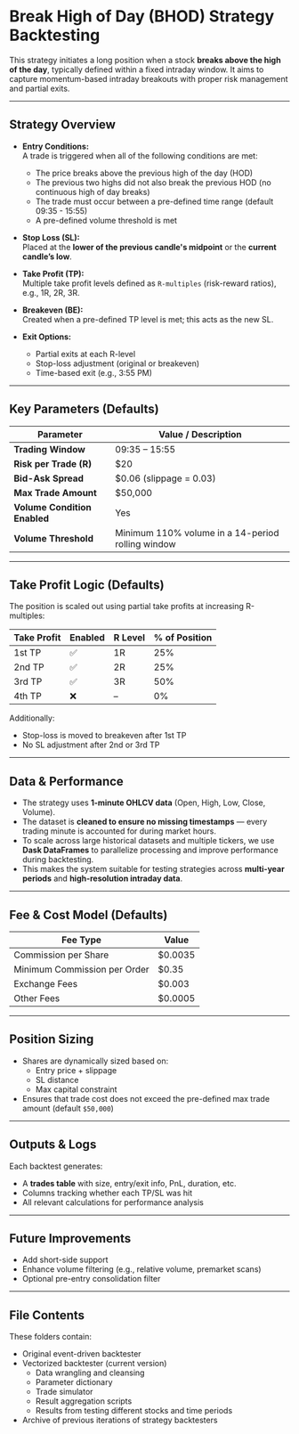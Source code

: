 # Break High of Day (BHOD) Strategy Backtesting

This strategy initiates a long position when a stock **breaks above the high of the day**, typically defined within a fixed intraday window. It aims to capture momentum-based intraday breakouts with proper risk management and partial exits.

---

## Strategy Overview

- **Entry Conditions:**  
  A trade is triggered when all of the following conditions are met:
    - The price breaks above the previous high of the day (HOD)
    - The previous two highs did not also break the previous HOD (no continuous high of day breaks)
    - The trade must occur between a pre-defined time range (default 09:35 - 15:55)
    - A pre-defined volume threshold is met

- **Stop Loss (SL):**  
  Placed at the **lower of the previous candle's midpoint** or the **current candle’s low**.

- **Take Profit (TP):**  
  Multiple take profit levels defined as `R-multiples` (risk-reward ratios), e.g., 1R, 2R, 3R.

- **Breakeven (BE):**  
  Created when a pre-defined TP level is met; this acts as the new SL.

- **Exit Options:**  
  - Partial exits at each R-level
  - Stop-loss adjustment (original or breakeven)
  - Time-based exit (e.g., 3:55 PM)

---

## Key Parameters (Defaults)

| Parameter | Value / Description |
|----------|----------------------|
| **Trading Window** | 09:35 – 15:55 |
| **Risk per Trade (R)** | $20 |
| **Bid-Ask Spread** | $0.06 (slippage = 0.03) |
| **Max Trade Amount** | $50,000 |
| **Volume Condition Enabled** | Yes |
| **Volume Threshold** | Minimum 110% volume in a 14-period rolling window |

---

## Take Profit Logic (Defaults)

The position is scaled out using partial take profits at increasing R-multiples:

| Take Profit | Enabled | R Level | % of Position |
|-------------|---------|---------|----------------|
| 1st TP | ✅ | 1R | 25% |
| 2nd TP | ✅ | 2R | 25% |
| 3rd TP | ✅ | 3R | 50% |
| 4th TP | ❌ | – | 0% |

Additionally:

- Stop-loss is moved to breakeven after 1st TP
- No SL adjustment after 2nd or 3rd TP

---

## Data & Performance

- The strategy uses **1-minute OHLCV data** (Open, High, Low, Close, Volume).
- The dataset is **cleaned to ensure no missing timestamps** — every trading minute is accounted for during market hours.
- To scale across large historical datasets and multiple tickers, we use **Dask DataFrames** to parallelize processing and improve performance during backtesting.
- This makes the system suitable for testing strategies across **multi-year periods** and **high-resolution intraday data**.

---

## Fee & Cost Model (Defaults)

| Fee Type | Value |
|----------|-------|
| Commission per Share | $0.0035 |
| Minimum Commission per Order | $0.35 |
| Exchange Fees | $0.003 |
| Other Fees | $0.0005 |

---

## Position Sizing

- Shares are dynamically sized based on:
  - Entry price + slippage
  - SL distance
  - Max capital constraint
- Ensures that trade cost does not exceed the pre-defined max trade amount (default `$50,000`)

---

## Outputs & Logs

Each backtest generates:
- A **trades table** with size, entry/exit info, PnL, duration, etc.
- Columns tracking whether each TP/SL was hit
- All relevant calculations for performance analysis

---

## Future Improvements

- Add short-side support
- Enhance volume filtering (e.g., relative volume, premarket scans)
- Optional pre-entry consolidation filter

---

## File Contents

These folders contain:
- Original event-driven backtester
- Vectorized backtester (current version)
  - Data wrangling and cleansing
  - Parameter dictionary
  - Trade simulator
  - Result aggregation scripts
  - Results from testing different stocks and time periods
- Archive of previous iterations of strategy backtesters

